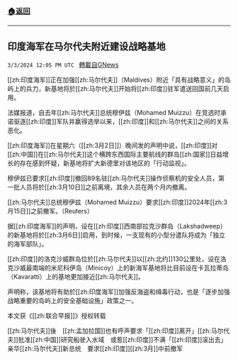 ###  [:house:返回](README.md)
---


## 印度海军在马尔代夫附近建设战略基地
`3/3/2024 12:05 PM UTC ` [轉載自GNews](https://gnews.org/articles/2360946)

[[zh:印度海军]]正在加强[[zh:马尔代夫]]（Maldives）附近「具有战略意义」的岛屿上的兵力，新基地将於[[zh:马尔代夫]]开始将[[zh:印度]]驻军遣送回国前几天启用。

法媒报道，自去年[[zh:马尔代夫]]总统穆伊兹（Mohamed Muizzu）在竞选时承诺驱逐[[zh:印度]]军队并赢得选举以来，[[zh:印度]]和[[zh:马尔代夫]]之间的关系恶化。

[[zh:印度海军]]在星期六（[[zh:3月2日]]）晚间发的声明中说，[[zh:印度]]对[[zh:中国]]在[[zh:马尔代夫]]这个横跨东西国际主要航线的群岛[[zh:国家]]日益增长的存在感到怀疑，新基地将扩大新德里对该地区的「行动监视」。

穆伊兹已要求[[zh:印度]]撤回89名驻[[zh:马尔代夫]]操作侦察机的安全人员，第一批人员将於[[zh:3月10日]]之前离境，其余人员在两个月内撤离。

[[zh:马尔代夫]]总统穆伊兹（Mohamed Muizzu）要求[[zh:印度]]2024年[[zh:3月15日]]之前撤军。（Reuters）

据[[zh:印度海军]]的声明，设在[[zh:印度]]西南部拉克沙群岛（Lakshadweep）的新基地将於[[zh:3月6日]]启用，到时候，一支现有的小型分遣队将成为「独立的海军部队」。

[[zh:印度]]的洛克沙威群岛位於[[zh:马尔代夫]]以[[zh:北约]]130公里处，设在洛克沙威最南端的米尼科伊岛（Minicoy）上的新海军基地将比目前设在卡瓦拉蒂岛（Kavaratti）上的基地更加接近[[zh:马尔代夫]]。

声明称，该基地将有助於[[zh:印度海军]]加强反海盗和缉毒行动，也是「逐步加强战略重要的岛屿上的安全基础设施」政策之一。

本文获《[[zh:联合早报]]》授权转载

[[zh:马尔代夫]]後　[[zh:孟加拉国]]也有呼声要求「[[zh:印度]]离开」[[zh:马尔代夫]]批准[[zh:中国]]研究船驶入水域　或惹[[zh:印度]]不满「[[zh:印度]]滚出去」亲华[[zh:马尔代夫]]新总统　要求[[zh:印度]][[zh:3月]]中前撤军
